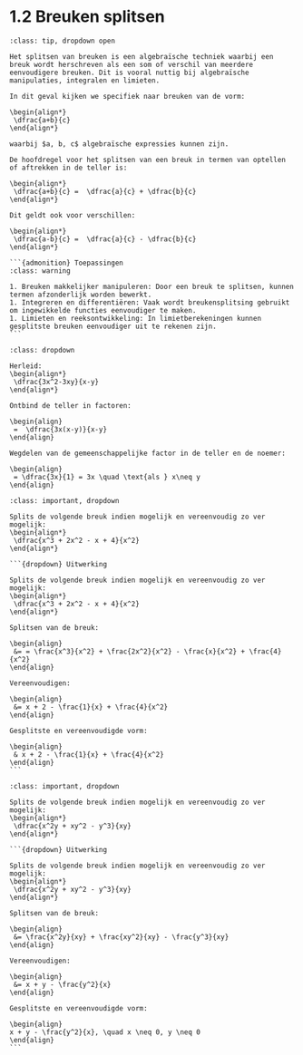 # 1.2 Breuken splitsen

````{admonition} Theorie
:class: tip, dropdown open

Het splitsen van breuken is een algebraïsche techniek waarbij een breuk wordt herschreven als een som of verschil van meerdere eenvoudigere breuken. Dit is vooral nuttig bij algebraïsche manipulaties, integralen en limieten.

In dit geval kijken we specifiek naar breuken van de vorm: 

\begin{align*}
 \dfrac{a+b}{c}
\end{align*}

waarbij $a, b, c$ algebraïsche expressies kunnen zijn.

De hoofdregel voor het splitsen van een breuk in termen van optellen of aftrekken in de teller is:

\begin{align*}
 \dfrac{a+b}{c} =  \dfrac{a}{c} + \dfrac{b}{c}
\end{align*}

Dit geldt ook voor verschillen:

\begin{align*}
 \dfrac{a-b}{c} =  \dfrac{a}{c} - \dfrac{b}{c}
\end{align*}

```{admonition} Toepassingen
:class: warning

1. Breuken makkelijker manipuleren: Door een breuk te splitsen, kunnen termen afzonderlijk worden bewerkt.
1. Integreren en differentiëren: Vaak wordt breukensplitsing gebruikt om ingewikkelde functies eenvoudiger te maken.
1. Limieten en reeksontwikkeling: In limietberekeningen kunnen gesplitste breuken eenvoudiger uit te rekenen zijn.
```
````

```{admonition} Voorbeeld 1: Teller ontbinden in factoren
:class: dropdown

Herleid:
\begin{align*}
 \dfrac{3x^2-3xy}{x-y}
\end{align*}

Ontbind de teller in factoren:

\begin{align}
 =  \dfrac{3x(x-y)}{x-y}
\end{align}

Wegdelen van de gemeenschappelijke factor in de teller en de noemer:

\begin{align}
 = \dfrac{3x}{1} = 3x \quad \text{als } x\neq y
\end{align}

```

````{admonition} Oefening 1
:class: important, dropdown

Splits de volgende breuk indien mogelijk en vereenvoudig zo ver mogelijk:
\begin{align*}
 \dfrac{x^3 + 2x^2 - x + 4}{x^2}
\end{align*}

```{dropdown} Uitwerking

Splits de volgende breuk indien mogelijk en vereenvoudig zo ver mogelijk:
\begin{align*}
 \dfrac{x^3 + 2x^2 - x + 4}{x^2}
\end{align*}

Splitsen van de breuk:

\begin{align}
 &= = \frac{x^3}{x^2} + \frac{2x^2}{x^2} - \frac{x}{x^2} + \frac{4}{x^2}
\end{align}

Vereenvoudigen:

\begin{align}
 &= x + 2 - \frac{1}{x} + \frac{4}{x^2}
\end{align}

Gesplitste en vereenvoudigde vorm:

\begin{align}
 & x + 2 - \frac{1}{x} + \frac{4}{x^2}
\end{align}
```
````

````{admonition} Oefening 2
:class: important, dropdown

Splits de volgende breuk indien mogelijk en vereenvoudig zo ver mogelijk:
\begin{align*}
 \dfrac{x^2y + xy^2 - y^3}{xy}
\end{align*}

```{dropdown} Uitwerking

Splits de volgende breuk indien mogelijk en vereenvoudig zo ver mogelijk:
\begin{align*}
 \dfrac{x^2y + xy^2 - y^3}{xy}
\end{align*}

Splitsen van de breuk:

\begin{align}
 &= \frac{x^2y}{xy} + \frac{xy^2}{xy} - \frac{y^3}{xy}
\end{align}

Vereenvoudigen:

\begin{align}
 &= x + y - \frac{y^2}{x}
\end{align}

Gesplitste en vereenvoudigde vorm:

\begin{align}
x + y - \frac{y^2}{x}, \quad x \neq 0, y \neq 0
\end{align}
```
````